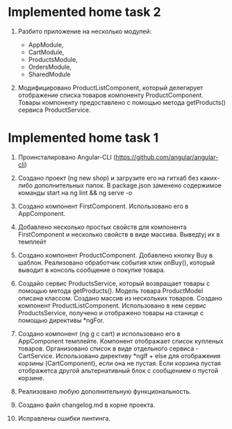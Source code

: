 # Implemented home task 2
1. Разбито приложение на несколько модулей:
    - AppModule, 
    - CartModule, 
    - ProductsModule, 
    - OrdersModule, 
    - SharedModule
    
2. Модифицировано ProductListComponent, который делегирует отображение списка товаров
   компоненту ProductComponent. Товары компоненту предоставлено с помощью метода getProducts() сервиса ProductService.

# Implemented home task 1

1. Проинсталировано Angular-CLI (https://github.com/angular/angular-cli) 
  
2. Создано проект (ng new shop) и загрузите его на гитхаб без каких-либо дополнительных папок.
   В package.json заменено содержимое команды start на ng lint && ng serve -o

3. Создано компонент FirstComponent. Использовано его в AppComponent.

4. Добавлено несколько простых свойств для компонента FirstComponent и несколько свойств в виде массива. Выведtyj их в темплейт

5. Создано компонент ProductComponent. Добавлено кнопку Buy в шаблон. Реализовано обработчик события клик onBuy(), 
   который выводит в консоль сообщение о покупке товара.

6. Создайо сервис ProductsService, который возвращает товары с помощью метода getProducts(). 
   Модель товара ProductModel описана классом. 
   Создано массив из нескольких товаров. 
   Создано компонент ProductListComponent. Использовано в нем сервис ProductsService, получено и отображено товары на станице 
   c помощью директивы *ngFor.

7. Создано компонент (ng g c cart) и использовано его в AppComponent темплейте. Компонент отображает список купленых товаров. 
   Организовано список в виде отдельного сервиса - CartService.  Использовано директиву *ngIf + else для отображения корзины (CartComponent), если она не пустая.
   Если корзина пустая отображетса другой альтернативный блок с сообщением о пустой корзине.

8. Реализовано любую дополнительную функциональность.

9. Создано файл changelog.md в корне проекта.

10. Исправлены ошибки линтинга.
